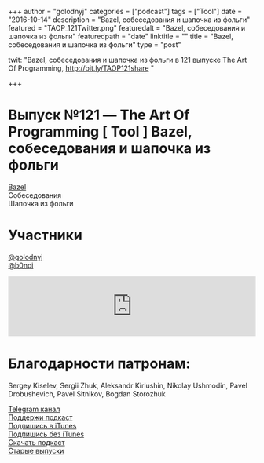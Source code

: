 +++
author = "golodnyj"
categories = ["podcast"]
tags = ["Tool"]
date = "2016-10-14"
description = "Bazel, собеседования и шапочка из фольги"
featured = "TAOP_121Twitter.png"
featuredalt = "Bazel, собеседования и шапочка из фольги"
featuredpath = "date"
linktitle = ""
title = "Bazel, собеседования и шапочка из фольги"
type = "post"

twit: "Bazel, собеседования и шапочка из фольги в 121 выпуске The Art Of Programming, http://bit.ly/TAOP121share "

+++
# Выпуск №121 — The Art Of Programming [ Tool ] Bazel, собеседования и шапочка из фольги

[Bazel](https://www.bazel.io/)  
Cобеседования  
Шапочка из фольги  

# Участники
[@golodnyj](https://twitter.com/golodnyj/)  
[@b0noi](https://twitter.com/b0noi)  

<iframe title="Выпуск №121 — The Art Of Programming [ Tool ] Bazel, собеседования и шапочка из фольги" src="https://www.podbean.com/media/player/rs3x5-638e52?from=usersite&skin=1&share=1&fonts=Helvetica&auto=0&download=1&version=1" height="122" width="100%" style="border: none;" scrolling="no" data-name="pb-iframe-player"></iframe>

# Благодарности патронам: 
Sergey Kiselev, Sergii Zhuk, Aleksandr Kiriushin, Nikolay Ushmodin, Pavel Drobushevich, Pavel Sitnikov, Bogdan Storozhuk

[Telegram канал](http://bit.ly/taoplive)  
[Поддержи подкаст](http://bit.ly/TAOPpatron)  
[Подпишись в iTunes](http://bit.ly/TAOPiTunes)  
[Подпишись без iTunes](http://bit.ly/TAOPrss)   
[Скачать подкаст](http://bit.ly/TAOP121mp3)  
[Старые выпуски](http://bit.ly/oldtaop)